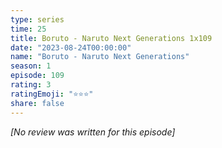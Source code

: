 ```yaml
---
type: series
time: 25
title: Boruto - Naruto Next Generations 1x109
date: "2023-08-24T00:00:00"
name: "Boruto - Naruto Next Generations"
season: 1
episode: 109
rating: 3
ratingEmoji: "⭐️⭐️⭐️"
share: false
---
```


_[No review was written for this episode]_
